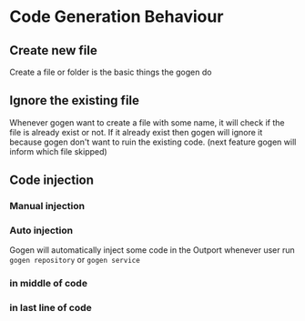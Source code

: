 # Code Generation Behaviour

## Create new file
Create a file or folder is the basic things the gogen do

## Ignore the existing file
Whenever gogen want to create a file with some name, it will check if the file is already exist or not. If it already exist then gogen will ignore it because gogen don't want to ruin the existing code. (next feature gogen will inform which file skipped)  

## Code injection
### Manual injection
### Auto injection
Gogen will automatically inject some code in the Outport whenever user run `gogen repository` or `gogen service`

### in middle of code


### in last line of code